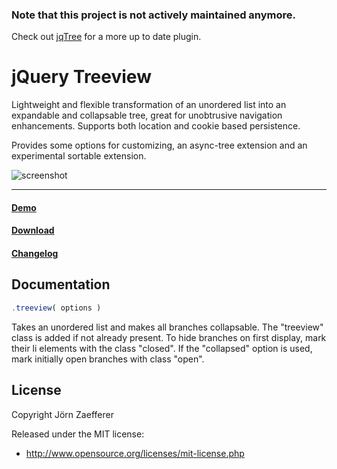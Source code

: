 ### Note that this project is not actively maintained anymore.
Check out [jqTree](http://mbraak.github.com/jqTree/) for a more up to date plugin.

# jQuery Treeview

Lightweight and flexible transformation of an unordered list into an expandable and collapsable tree, great for unobtrusive navigation enhancements. Supports both location and cookie based persistence.

Provides some options for customizing, an async-tree extension and an experimental sortable extension.

![screenshot](https://raw.github.com/jzaefferer/jquery-treeview/master/screenshot.png)

---

#### [Demo](http://jquery.bassistance.de/treeview/demo/)

#### [Download](https://github.com/jzaefferer/jquery-treeview/zipball/1.4.2)

#### [Changelog](https://raw.github.com/jzaefferer/jquery-treeview/master/changelog.md)


## Documentation

```javascript
.treeview( options )
```

Takes an unordered list and makes all branches collapsable. The "treeview" class is added if not already present. To hide branches on first display, mark their li elements with the class "closed". If the "collapsed" option is used, mark initially open branches with class "open".


## License

Copyright Jörn Zaefferer

Released under the MIT license:
* http://www.opensource.org/licenses/mit-license.php
